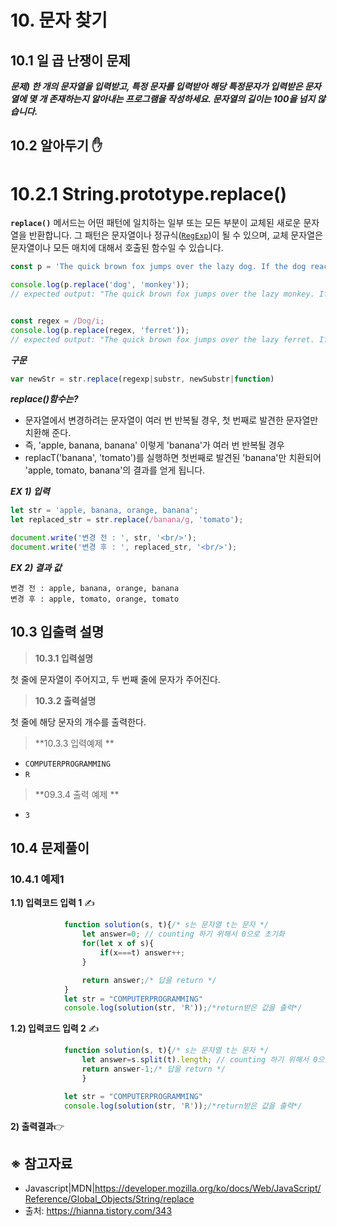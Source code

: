 # 10. 문자 찾기



## 10.1 일 곱 난쟁이 문제

***문제) 한 개의 문자열을 입력받고, 특정 문자를 입력받아 해당 특정문자가 입력받은 문자열에 몇 개  존재하는지 알아내는 프로그램을 작성하세요. 문자열의 길이는 100을 넘지 않습니다.***





## 10.2 알아두기 ✋ 

# 10.2.1 String.prototype.replace()

**`replace()`** 메서드는 어떤 패턴에 일치하는 일부 또는 모든 부분이 교체된 새로운 문자열을 반환합니다. 그 패턴은 문자열이나 정규식([`RegExp`](https://developer.mozilla.org/ko/docs/Web/JavaScript/Reference/Global_Objects/RegExp))이 될 수 있으며, 교체 문자열은 문자열이나 모든 매치에 대해서 호출된 함수일 수 있습니다.



```javascript
const p = 'The quick brown fox jumps over the lazy dog. If the dog reacted, was it really lazy?';

console.log(p.replace('dog', 'monkey'));
// expected output: "The quick brown fox jumps over the lazy monkey. If the dog reacted, was it really lazy?"


const regex = /Dog/i;
console.log(p.replace(regex, 'ferret'));
// expected output: "The quick brown fox jumps over the lazy ferret. If the dog reacted, was it really lazy?"
```



***구문***

```javascript
var newStr = str.replace(regexp|substr, newSubstr|function)
```



***replace()함수는?***

- 문자열에서 변경하려는 문자열이 여러 번 반복될 경우, 첫 번째로 발견한 문자열만 치환해 준다.
- 즉, 'apple, banana, banana' 이렇게 'banana'가 여러 번 반복될 경우
- replacT('banana', 'tomato')를 실행하면 첫번째로 발견된 'banana'만 치환되어 'apple, tomato, banana'의 결과를 얻게 됩니다.



***EX 1) 입력***

```javascript
let str = 'apple, banana, orange, banana';
let replaced_str = str.replace(/banana/g, 'tomato');

document.write('변경 전 : ', str, '<br/>');
document.write('변경 후 : ', replaced_str, '<br/>');
```



***EX 2) 결과 값***

```
변경 전 : apple, banana, orange, banana
변경 후 : apple, tomato, orange, tomato
```



## 10.3 입출력 설명



> **10.3.1 입력설명**

첫 줄에 문자열이 주어지고, 두 번째 줄에 문자가 주어진다. 



> **10.3.2 출력설명**

첫 줄에 해당 문자의 개수를 출력한다.



> **10.3.3 입력예제 **

- `COMPUTERPROGRAMMING `
- `R`



> **09.3.4 출력 예제 ** 

- `3`



## 10.4 문제풀이

### 10.4.1 예제1

**1.1) 입력코드 입력 1** ✍

```javascript
            function solution(s, t){/* s는 문자열 t는 문자 */
                let answer=0; // counting 하기 위해서 0으로 초기화
                for(let x of s){
                    if(x===t) answer++;
                }

                return answer;/* 답을 return */
            }
            let str = "COMPUTERPROGRAMMING"
            console.log(solution(str, 'R'));/*return받은 값을 출력*/
```





**1.2) 입력코드 입력 2** ✍

```javascript
            function solution(s, t){/* s는 문자열 t는 문자 */
                let answer=s.split(t).length; // counting 하기 위해서 0으로 초기화       
                return answer-1;/* 답을 return */
                }

            let str = "COMPUTERPROGRAMMING"
            console.log(solution(str, 'R'));/*return받은 값을 출력*/
```



**2) 출력결과**👉





## ※ 참고자료

- Javascript|MDN|https://developer.mozilla.org/ko/docs/Web/JavaScript/Reference/Global_Objects/String/replace
- 출처: https://hianna.tistory.com/343 